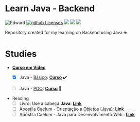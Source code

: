 # Learn Java - Backend
  
![Edward][Badge] 
[![github Licenses][License-badge]][License] 
![][Badge-Java] 
![][Badge-Backend] 
[![][Badge-IDE]][IDE-Link]
 
Repository created for my learning on Backend using Java ☕

# Studies
- [**Curso em Vídeo**](https://www.cursoemvideo.com/)
  - [X] Java - [Básico][Folder-Basic]: [**Curso**][Basic-Course] :heavy_check_mark:
  - [ ] Java - [POO][Folder-POO]: [**Curso**][POO-Course] 🚧


- Reading
  - [ ] Livro: Use a cabeça **Java**: [**Link**][Book-UseHead]
  - [ ] Apostila Caelum - Orientação a Objetos (Java): [**Link**][Caelum-POO]
  - [ ] Apostila Caelum - Java para Desenvolvimento Web : [**Link**][Caelum-WEB]
  
[//]: # (Links bellow)

[License-badge]: https://img.shields.io/github/license/edward-mn/learning-java.svg
[License]: https://opensource.org/licenses/MIT
[Badge]: https://img.shields.io/badge/Courses-Edward-yellow.svg
[Badge-Java]: https://img.shields.io/badge/Learning-Java-brown.svg
[Badge-Backend]: https://img.shields.io/badge/From-Backend-black.svg
[Badge-IDE]: https://img.shields.io/badge/IDE-IntelliJ-purple.svg
[IDE-Link]: https://www.jetbrains.com/idea/download/

[Folder-Basic]: /curso-video/Básico/
[Folder-POO]: /curso-video/POO/

[Basic-Course]: https://www.youtube.com/watch?v=sTX0UEplF54&list=RDCMUCrWvhVmt0Qac3HgsjQK62FQ&start_radio=1&rv=sTX0UEplF54
[POO-Course]: https://www.youtube.com/playlist?list=PLHz_AreHm4dkqe2aR0tQK74m8SFe-aGsY

[Book-UseHead]: https://g.co/kgs/YUwieF
[Caelum-POO]: https://www.caelum.com.br/apostila-java-orientacao-objetos
[Caelum-WEB]: https://www.caelum.com.br/apostila-java-web
